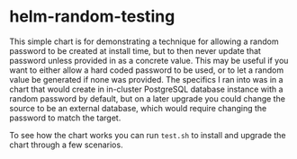 # helm-random-testing

This simple chart is for demonstrating a technique for allowing a random password to be created at install time, but to then never update that password unless provided in as a concrete value. This may be useful if you want to either allow a hard coded password to be used, or to let a random value be generated if none was provided. The specifics I ran into was in a chart that would create in in-cluster PostgreSQL database instance with a random password by default, but on a later upgrade you could change the source to be an external database, which would require changing the password to match the target.

To see how the chart works you can run `test.sh` to install and upgrade the chart through a few scenarios.
